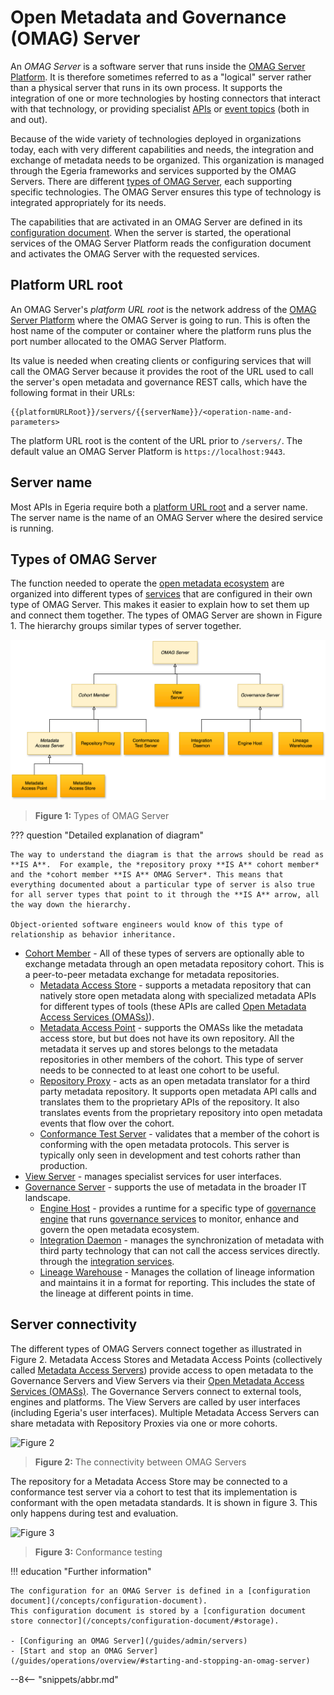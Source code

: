 <!-- SPDX-License-Identifier: CC-BY-4.0 -->
<!-- Copyright Contributors to the Egeria project. -->

# Open Metadata and Governance (OMAG) Server

An *OMAG Server* is a software server that runs inside the [OMAG Server Platform](/concepts/omag-server-platform). It is therefore sometimes referred to as a "logical" server rather than a physical server that runs in its own process. It supports the integration of one or more technologies by hosting connectors that interact with that technology, or providing specialist [APIs](/basic-concepts/#application-programming-interface-apis) or [event topics](/basic-concepts/#topic) (both in and out).

Because of the wide variety of technologies deployed in organizations today, each with very different capabilities and needs, the integration and exchange of metadata needs to be organized. This organization is managed through the Egeria frameworks and services supported by the OMAG Servers. There are different [types of OMAG Server](#types-of-omag-server), each supporting specific technologies. The OMAG Server ensures this type of technology is integrated appropriately for its needs.

The capabilities that are activated in an OMAG Server are defined in its [configuration document](/concepts/configuration-document). When the server is started, the operational services of the OMAG Server Platform reads the configuration document and activates the OMAG Server with the requested services.

## Platform URL root

An OMAG Server's *platform URL root* is the network address of the [OMAG Server Platform](/concepts/omag-server-platform) where the OMAG Server is going to run. This is often the host name of the computer or container where the platform runs plus the port number allocated to the OMAG Server Platform.

Its value is needed when creating clients or configuring services that will call the OMAG Server because it provides the root of the URL used to call the server's open metadata and governance REST calls, which have the following format in their URLs:

```text
{{platformURLRoot}}/servers/{{serverName}}/<operation-name-and-parameters>
```

The platform URL root is the content of the URL prior to `/servers/`. The default value an OMAG Server Platform is `https://localhost:9443`.

## Server name

Most APIs in Egeria require both a [platform URL root](#platform-url-root) and a server name. The server name is the name of an OMAG Server where the desired service is running.

## Types of OMAG Server

The function needed to operate the [open metadata ecosystem](/concepts/open-metadata-ecosystem) are organized into different types of [services](/services) that are configured in their own type of OMAG Server.  This makes it easier to explain how to set them up and connect them together.
The types of OMAG Server are shown in Figure 1. The hierarchy groups similar types of server together.

![Figure 1](types-of-omag-servers.svg)
> **Figure 1:** Types of OMAG Server

??? question "Detailed explanation of diagram"

    The way to understand the diagram is that the arrows should be read as **IS A**.  For example, the *repository proxy **IS A** cohort member* and the *cohort member **IS A** OMAG Server*. This means that everything documented about a particular type of server is also true for all server types that point to it through the **IS A** arrow, all the way down the hierarchy.

    Object-oriented software engineers would know of this type of relationship as behavior inheritance.

- [Cohort Member](cohort-member) - All of these types of servers are optionally able to exchange metadata through an open metadata repository cohort.  This is a peer-to-peer metadata exchange for metadata repositories.
    - [Metadata Access Store](/concepts/metadata-access-store) - supports a metadata repository that can natively store open metadata along with specialized metadata APIs for different types of tools (these APIs are called [Open Metadata Access Services (OMASs)](/services/omas)).
    - [Metadata Access Point](/concepts/metadata-access-point) - supports the OMASs like the metadata access store, but but does not have its own repository. All the metadata it serves up and stores belongs to the metadata repositories in other members of the cohort.  This type of server needs to be connected to at least one cohort to be useful.
    - [Repository Proxy](/concepts/repository-proxy) - acts as an open metadata translator for a third party metadata repository. It supports open metadata API calls and translates them to the proprietary APIs of the repository. It also translates events from the proprietary repository into open metadata events that flow over the cohort.
    - [Conformance Test Server](/concepts/conformance-test-server) - validates that a member of the cohort is conforming with the open metadata protocols. This server is typically only seen in development and test cohorts rather than production.
- [View Server](/concepts/view-server) - manages specialist services for user interfaces.
- [Governance Server](/concepts/governance-server) - supports the use of metadata in the broader IT landscape.
    - [Engine Host](/concepts/engine-host) - provides a runtime for a specific type of [governance engine](/concepts/governance-engine) that runs [governance services](/concepts/governance-service) to monitor, enhance and govern the open metadata ecosystem.
    - [Integration Daemon](/concepts/integration-daemon) - manages the synchronization of metadata with third party technology that can not call the access services directly.   through the [integration services](/services/omis).
    - [Lineage Warehouse](/concepts/lineage-warehouse) - Manages the collation of lineage information and maintains it in a format for reporting. This includes the state of the lineage at different points in time.

## Server connectivity

The different types of OMAG Servers connect together as illustrated in Figure 2.  Metadata Access Stores and Metadata Access Points (collectively called [Metadata Access Servers](/concepts/metadata-access-server)) provide access to open metadata to the Governance Servers and View Servers via their [Open Metadata Access Services (OMASs)](/services/omas).
The Governance Servers connect to external tools, engines and platforms.  The View Servers are called by user interfaces (including Egeria's user interfaces).
Multiple Metadata Access Servers can share metadata with Repository Proxies via one or more cohorts.   



![Figure 2](omag-server-ecosystem.svg)
> **Figure 2:** The connectivity between OMAG Servers

The repository for a Metadata Access Store may be connected to a conformance test server via a cohort to test that its implementation is conformant with the open metadata standards.  It is shown in figure 3.  This only happens during test and evaluation.

![Figure 3](omag-server-ecosystem-cts.svg)
> **Figure 3:** Conformance testing



!!! education "Further information"

    The configuration for an OMAG Server is defined in a [configuration document](/concepts/configuration-document).
    This configuration document is stored by a [configuration document store connector](/concepts/configuration-document/#storage).

    - [Configuring an OMAG Server](/guides/admin/servers)
    - [Start and stop an OMAG Server](/guides/operations/overview/#starting-and-stopping-an-omag-server)

--8<-- "snippets/abbr.md"
